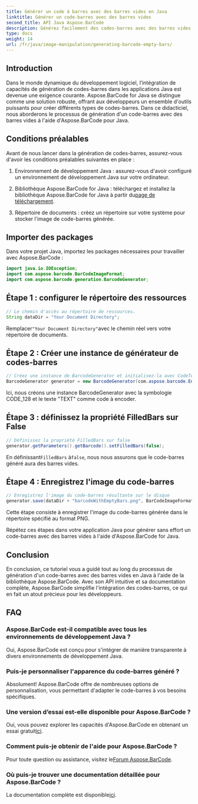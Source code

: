 ```yaml
---
title: Générer un code à barres avec des barres vides en Java
linktitle: Générer un code-barres avec des barres vides
second_title: API Java Aspose.BarCode
description: Générez facilement des codes-barres avec des barres vides en Java à l'aide d'Aspose.BarCode. Personnalisez l’apparence et intégrez-la de manière transparente. Explorez le tutoriel maintenant !
type: docs
weight: 14
url: /fr/java/image-manipulation/generating-barcode-empty-bars/
---
```


## Introduction

Dans le monde dynamique du développement logiciel, l’intégration de capacités de génération de codes-barres dans les applications Java est devenue une exigence courante. Aspose.BarCode for Java se distingue comme une solution robuste, offrant aux développeurs un ensemble d'outils puissants pour créer différents types de codes-barres. Dans ce didacticiel, nous aborderons le processus de génération d'un code-barres avec des barres vides à l'aide d'Aspose.BarCode pour Java.

## Conditions préalables

Avant de nous lancer dans la génération de codes-barres, assurez-vous d'avoir les conditions préalables suivantes en place :

1. Environnement de développement Java : assurez-vous d'avoir configuré un environnement de développement Java sur votre ordinateur.

2.  Bibliothèque Aspose.BarCode for Java : téléchargez et installez la bibliothèque Aspose.BarCode for Java à partir du[page de téléchargement](https://releases.aspose.com/barcode/java/).

3. Répertoire de documents : créez un répertoire sur votre système pour stocker l'image de code-barres générée.

## Importer des packages

Dans votre projet Java, importez les packages nécessaires pour travailler avec Aspose.BarCode :

```java
import java.io.IOException;
import com.aspose.barcode.BarCodeImageFormat;
import com.aspose.barcode.generation.BarcodeGenerator;
```

## Étape 1 : configurer le répertoire des ressources

```java
// Le chemin d'accès au répertoire de ressources.
String dataDir = "Your Document Directory";
```

 Remplacer`"Your Document Directory"`avec le chemin réel vers votre répertoire de documents.

## Étape 2 : Créer une instance de générateur de codes-barres

```java
// Créez une instance de BarcodeGenerator et initialisez-la avec CodeText et Symbology
BarcodeGenerator generator = new BarcodeGenerator(com.aspose.barcode.EncodeTypes.CODE_128, "TEXT");
```

Ici, nous créons une instance BarcodeGenerator avec la symbologie CODE_128 et le texte "TEXT" comme code à encoder.

## Étape 3 : définissez la propriété FilledBars sur False

```java
// Définissez la propriété FilledBars sur false
generator.getParameters().getBarcode().setFilledBars(false);
```

 En définissant`FilledBars` à`false`, nous nous assurons que le code-barres généré aura des barres vides.

## Étape 4 : Enregistrez l'image du code-barres

```java
// Enregistrez l'image du code-barres résultante sur le disque
generator.save(dataDir + "barcodeWithEmptyBars.png", BarCodeImageFormat.PNG);
```

Cette étape consiste à enregistrer l'image du code-barres générée dans le répertoire spécifié au format PNG.

Répétez ces étapes dans votre application Java pour générer sans effort un code-barres avec des barres vides à l'aide d'Aspose.BarCode for Java.

## Conclusion

En conclusion, ce tutoriel vous a guidé tout au long du processus de génération d'un code-barres avec des barres vides en Java à l'aide de la bibliothèque Aspose.BarCode. Avec son API intuitive et sa documentation complète, Aspose.BarCode simplifie l'intégration des codes-barres, ce qui en fait un atout précieux pour les développeurs.

## FAQ

### Aspose.BarCode est-il compatible avec tous les environnements de développement Java ?
Oui, Aspose.BarCode est conçu pour s'intégrer de manière transparente à divers environnements de développement Java.

### Puis-je personnaliser l'apparence du code-barres généré ?
Absolument! Aspose.BarCode offre de nombreuses options de personnalisation, vous permettant d'adapter le code-barres à vos besoins spécifiques.

### Une version d’essai est-elle disponible pour Aspose.BarCode ?
 Oui, vous pouvez explorer les capacités d'Aspose.BarCode en obtenant un essai gratuit[ici](https://releases.aspose.com/).

### Comment puis-je obtenir de l'aide pour Aspose.BarCode ?
 Pour toute question ou assistance, visitez le[Forum Aspose.BarCode](https://forum.aspose.com/c/barcode/13).

### Où puis-je trouver une documentation détaillée pour Aspose.BarCode ?
 La documentation complète est disponible[ici](https://reference.aspose.com/barcode/java/).